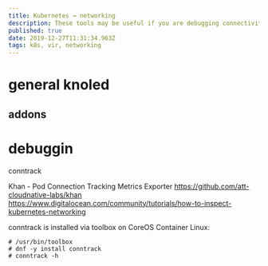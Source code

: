 ```yaml
---
title: Kubernetes → networking
description: These tools may be useful if you are debugging connectivity issues, investigating network throughput problems, or exploring Kubernetes to learn how it operates.
published: true
date: 2019-12-27T11:31:34.963Z
tags: k8s, vir, networking
---
```


# general knoled

## addons


# debuggin

conntrack

Khan - Pod Connection Tracking Metrics Exporter
https://github.com/att-cloudnative-labs/khan
https://www.digitalocean.com/community/tutorials/how-to-inspect-kubernetes-networking

conntrack is installed via toolbox on CoreOS Container Linux:


```
# /usr/bin/toolbox
# dnf -y install conntrack
# conntrack -h
```

